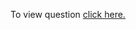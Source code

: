 To view question <a href="https://workat.tech/problem-solving/practice/knights-journey-chessboard" target="_blank">click here.</a>